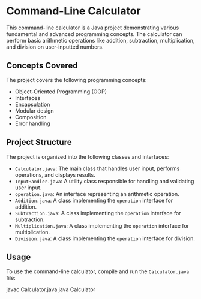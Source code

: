 # Command-Line Calculator

This command-line calculator is a Java project demonstrating various fundamental and advanced programming concepts. The calculator can perform basic arithmetic operations like addition, subtraction, multiplication, and division on user-inputted numbers.

## Concepts Covered

The project covers the following programming concepts:

- Object-Oriented Programming (OOP)
- Interfaces
- Encapsulation
- Modular design
- Composition
- Error handling

## Project Structure

The project is organized into the following classes and interfaces:

- `Calculator.java`: The main class that handles user input, performs operations, and displays results.
- `InputHandler.java`: A utility class responsible for handling and validating user input.
- `operation.java`: An interface representing an arithmetic operation.
- `Addition.java`: A class implementing the `operation` interface for addition.
- `Subtraction.java`: A class implementing the `operation` interface for subtraction.
- `Multiplication.java`: A class implementing the `operation` interface for multiplication.
- `Division.java`: A class implementing the `operation` interface for division.

## Usage

To use the command-line calculator, compile and run the `Calculator.java` file:

javac Calculator.java
java Calculator
